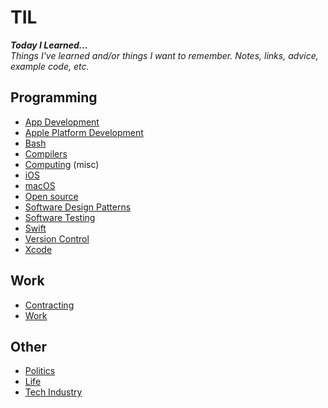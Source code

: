 # TIL

*__Today I Learned...__<br/>Things I've learned and/or things I want to remember. Notes, links, advice, example code, etc.*

## Programming

- [App Development](./app_dev)
- [Apple Platform Development](./apple_platform)
- [Bash](./bash)
- [Compilers](./compilers)
- [Computing](./computing) (misc)
- [iOS](./ios)
- [macOS](./macos)
- [Open source](./opensource)
- [Software Design Patterns](./software_design_patterns)
- [Software Testing](./software_testing)
- [Swift](./swift)
- [Version Control](./version_control)
- [Xcode](./xcode)

## Work

- [Contracting](./contracting)
- [Work](./work)

## Other

- [Politics](./politics)
- [Life](./life)
- [Tech Industry](./tech_industry)
